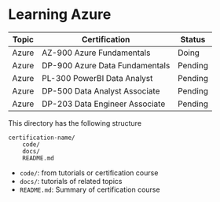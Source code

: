 # Learning Azure

| Topic | Certification                  | Status  |
| ----- | ------------------------------ | ------- |
| Azure | AZ-900 Azure Fundamentals      | Doing   |
| Azure | DP-900 Azure Data Fundamentals | Pending |
| Azure | PL-300 PowerBI Data Analyst    | Pending |
| Azure | DP-500 Data Analyst Associate  | Pending |
| Azure | DP-203 Data Engineer Associate | Pending |

This directory has the following structure

    certification-name/
        code/
        docs/
        README.md

* `code/`: from tutorials or certification course
* `docs/`: tutorials of related topics
* `README.md`: Summary of certification course